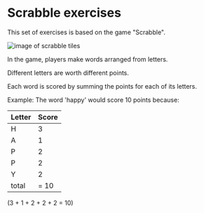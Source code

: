 # Scrabble exercises

This set of exercises is based on the game "Scrabble".

![image of scrabble tiles](https://www.flickr.com/photos/piviso/26085051834/in/photolist-fPih6t-FK3H81-DSjQVZ-owd1jH)

In the game, players make words  arranged from letters.

Different letters are worth different points.

Each word is scored by summing the points for each of its letters.

Example: The word 'happy' would score 10 points because:

| Letter | Score |
| ------ | ----- |
| H      |    3  |
| A      |    1  |
| P      |    2  |
| P      |    2  |
| Y      |    2  |
| total  | = 10  |

(3 + 1 + 2 + 2 + 2 = 10)

